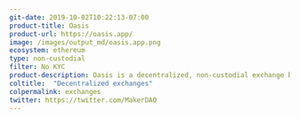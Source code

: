 ```yaml
---
git-date: 2019-10-02T10:22:13-07:00
product-title: Oasis
product-url: https://oasis.app/
image: /images/output_md/oasis.app.png
ecosystem: ethereum
type: non-custodial
filter: No KYC
product-description: Oasis is a decentralized, non-custodial exchange built on the OasisDEX Protocol enabling the trade of the tokens used in Multi-Collateral Dai (MCD).
coltitle:  "Decentralized exchanges"
colpermalink: exchanges
twitter: https://twitter.com/MakerDAO
---
```

